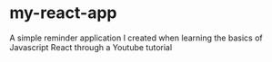 # my-react-app
A simple reminder application I created when learning the basics of Javascript React through a Youtube tutorial
